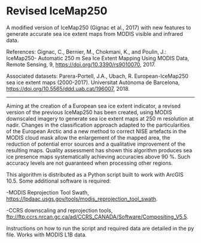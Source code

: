 # Revised IceMap250
A modified version of IceMap250 (Gignac et al., 2017) with new features to generate accurate sea ice extent maps from MODIS visible and infrared data.

References: Gignac, C., Bernier, M., Chokmani, K., and Poulin, J.: IceMap250- Automatic 250 m Sea Ice Extent Mapping Using MODIS
Data, Remote Sensing, 9, https://doi.org/10.3390/rs9010070, 2017.

Associated datasets: Parera-Portell, J.A., Ubach, R.  European-IceMap250 sea ice extent maps (2000-2017). Universitat Autònoma de
Barcelona,  https://doi.org/10.5565/ddd.uab.cat/196007, 2018.

***********************************************************************************************************************************

Aiming at the creation of a European sea ice extent indicator, a revised version of the previous IceMap250 has been created, using
MODIS downscaled imagery to generate sea ice extent maps at 250 m resolution at nadir. Changes in the classification approach
adapted to the particularities of the European Arctic and a new method to correct NISE artefacts in the MODIS cloud mask allow the
enlargement of the mapped area, the reduction of potential error sources and a qualitative improvement of the resulting maps.
Quality assessment has shown this algorithm produces sea ice presence maps systematically achieving accuracies above 90 %. Such
accuracy levels are not guaranteed when processing other regions.

This algorithm is distributed as a Python script built to work with ArcGIS 10.5. Some additional software is required:

-MODIS Reprojection Tool Swath, https://lpdaac.usgs.gov/tools/modis_reprojection_tool_swath.

-CCRS downscaling and reprojection tools, ftp://ftp.ccrs.nrcan.gc.ca/ad/CCRS_CANADA/Software/Compositing_V5.5.

Instructions on how to run the script and required data are detailed in the py file. Works with MODIS L1B data.
